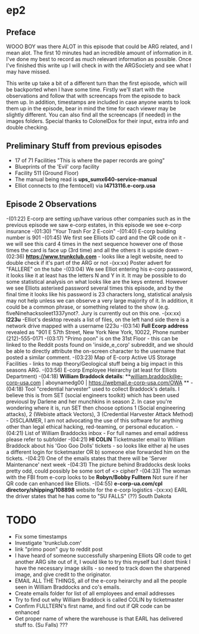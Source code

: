 ep2
===


Preface
-------

WOOO BOY was there ALOT in this episode that could be ARG related, and I mean alot. The first 10 minutes had an incredible amount of information in it. I've done my best to record as much relevant information as possible. Once I've finished this write up I will check in with the ARGSociety and see what I may have missed. 

This write up take a bit of a different turn than the first episode, which will be backported when I have some time. 
Firstly we'll start with the observations and follow that with screencaps from the episode to back them up. In addition, timestamps are included in case anyone wants to look them up in the episode, bear in mind the time for each viewer may be slightly different. 
You can also find all the screencaps (if needed) in the images folders. Special thanks to ColonelDox for their input, extra info  and double checking.

Preliminary Stuff from previous episodes
----------------------------------------
- 17 of 71 Facilities "This is where the paper records are going"
- Blueprints of the 'Evil' corp facility
- Facility 511 (Ground Floor)
- The manual being read is **ups_sumx640-service-manual**
- Elliot connects to (the femtocell) via **l4713116.e-corp.usa**


Episode 2 Observations
----------------------

-(01:22) E-corp are setting up/have various other companies such as in the previous episode we saw e-corp estates, in this episode we see e-corp insurance
-(01:30) "Your Trash For 2 E-coin" 
-(01:40) E-corp building number is 901
-(01:45) We first see Elliots ID card and the QR code on it - we will see this card 4 times in the next sequence however one of those times the card is face up (3rd time) and all the others it is upside down
-(02:36) **https://www.trunkclub.com** - looks like a legit website, need to double check if it's part of the ARG or not
-(xx:xx) Poster advert for "FALLERE" on the tube
-(03:04) We see Elliot entering his e-corp password, it looks like it at least has the letters N and Y in it. It may be possible to do some statistical analysis on what looks like are the keys entered. However we see Elliots asterixed password several times this episode, and by the final time it looks like his password is 23 characters long, statistical analysis may not help unless we can observe a very large majority of it. In addition, it could be a common phrase, or something related to the show (e.g. fiveNinehacksoleet1337ynot?. Jury is currently out on this one. 
-(xx:xx) **l223u** -Elliot's desktop reveals a list of files, on the left hand side there is a network drive mapped with a username l223u
-(03:14) **Full Ecorp address** revealed as "901 E 57th Street, New York New York, 10022, Phone number (212)-555-0171 
-(03:17) "Primo poon" is on the 31st Floor - this can be linked to the Reddit posts found on 'inside_e_corp' subreddit, and we should be able to directly attribute the on-screen character to the username that posted a similar comment. 
-(03:23) Map of E-corp Active US Storage Facilities - links to map theory/Geological stuff being a big impact in this seasons ARG.
-(03:56) E-corp Employee Heirarchy (at least for Elliots Department) 
-(04:18) **William Braddock details**: **william.braddock@e-corp-usa.com | aboynamedg00 | https://webmail.e-corp-usa.com/OWA ** 
-(04:18) Tool "credential harvester" used to collect Braddock's details. I believe this is from SET (social engineers toolkit) which has been used previousl by Darlene and her munchkins in season 2. In case you're wondering where it is, run SET then choose options 1 (Social engineering attacks), 2 (Webiste attack Vectors), 3 (Credential Harvester Attack Method) - DISCLAIMER, I am not advocating the use of this software for anything other than legal ethical hacking, red-teaming, or personal education. 
-(04:21) List of William Braddocks inbox - For full names and email address please refer to subfolder
-(04:21) **HI COLIN** Ticketmaster email to William Braddock about his 'Goo Goo Dolls' tickets - so looks like either a) he uses a different login for ticketmaster OR b) someone else forwarded him on the tickets. 
-(04:21) One of the emails states that there will be 'Server Maintenance' next week
-(04:31) The picture behind Braddocks desk looks pretty odd, could possibly be some sort of <> cipher? 
-(04:33) The woman with the FBI from e-corp looks to be **Robyn/Bobby Fulltern** Not sure if her QR code can enhanced like Elliots. 
-(04:55) **e-corp-ua.com/cpl directory/shipping/108898** website for the e-corp logistics
-(xx:xx) EARL the driver states that he has come to "SU FALLS" (??) South Dakota



TODO
====
- Fix some timestamps
- Investigate 'trunkclub.com'
- link "primo poon" guy to reddit post
- I have heard of someone successfully sharpening Elliots QR code to get another ARG site out of it, I would like to try this myself but I dont think I have the necessary image skills - so need to track down the sharpened image, and give credit to the originator. 
- EMAIL ALL THE THINGS, all of the e-corp heirarchy and all the people seen in William Braddocks and co's emails. 
- Create emails folder for list of all employees and email addresses
- Try to find out why William Braddock is called COLIN by ticketmaster
- Confirm FULLTERN's first name, and find out if QR code can be enhanced
- Get proper name of where the warehouse is that EARL has delivered stuff to. (Su Falls) ???
